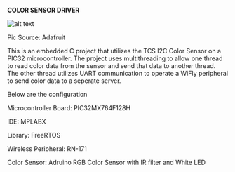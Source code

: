**COLOR SENSOR DRIVER**

![alt text](https://grobotronics.com/images/detailed/8/Adafruit-1334-30091138-01.jpg)

Pic Source: Adafruit

This is an embedded C project that utilizes the TCS I2C Color Sensor on a PIC32 microcontroller. The project uses multithreading to allow one thread to read color data from the sensor and send that data to another thread. The other thread utilizes UART communication to operate a WiFly peripheral to send color data to a seperate server.   

Below are the configuration 

Microcontroller Board: PIC32MX764F128H

IDE: MPLABX 

Library: FreeRTOS

Wireless Peripheral: RN-171

Color Sensor: Adruino RGB Color Sensor with IR filter and White LED 
